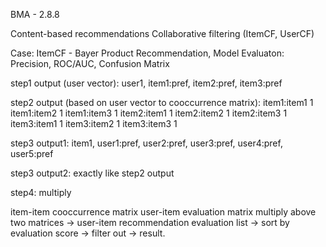 BMA - 2.8.8

Content-based recommendations
Collaborative filtering (ItemCF, UserCF)

Case: ItemCF - Bayer Product Recommendation, Model Evaluaton: Precision, ROC/AUC, Confusion Matrix

step1 output (user vector):
user1, item1:pref, item2:pref, item3:pref

step2 output (based on user vector to cooccurrence matrix):
item1:item1 1
item1:item2 1
item1:item3 1
item2:item1 1
item2:item2 1
item2:item3 1
item3:item1 1
item3:item2 1
item3:item3 1

step3 output1:
item1, user1:pref, user2:pref, user3:pref, user4:pref, user5:pref

step3 output2:
exactly like step2 output

step4:
multiply

item-item cooccurrence matrix
user-item evaluation matrix
multiply above two matrices -> user-item recommendation evaluation list -> sort by evaluation score -> filter out -> result.